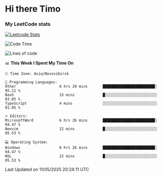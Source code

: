# Hi there Timo
### My LeetCode stats
[![Leetcode Stats](https://leetcard.jacoblin.cool/przdtl?border=0&radius=20&ext=heatmap&theme=nord)](https://leetcode.com/przdtl)

<!--START_SECTION:waka-->
![Code Time](http://img.shields.io/badge/Code%20Time-834%20hrs%2056%20mins-blue)

![Lines of code](https://img.shields.io/badge/From%20Hello%20World%20I%27ve%20Written-84.0%20thousand%20lines%20of%20code-blue)

📊 **This Week I Spent My Time On** 

```text
🕑︎ Time Zone: Asia/Novosibirsk

💬 Programming Languages: 
Other                    6 hrs 29 mins       ████████████████████████░   95.11 % 
Bash                     15 mins             █░░░░░░░░░░░░░░░░░░░░░░░░   03.85 % 
TypeScript               4 mins              ░░░░░░░░░░░░░░░░░░░░░░░░░   01.05 % 

🔥 Editors: 
MicrosoftWord            6 hrs 26 mins       ████████████████████████░   94.47 % 
Neovim                   22 mins             █░░░░░░░░░░░░░░░░░░░░░░░░   05.53 % 

💻 Operating System: 
Windows                  6 hrs 26 mins       ████████████████████████░   94.47 % 
WSL                      22 mins             █░░░░░░░░░░░░░░░░░░░░░░░░   05.53 % 
```


 Last Updated on 11/05/2025 20:24:11 UTC
<!--END_SECTION:waka-->
